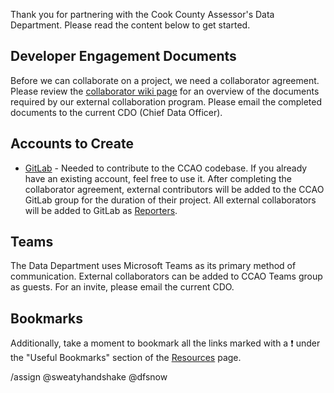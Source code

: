 Thank you for partnering with the Cook County Assessor's Data Department. Please read the content below to get started. 

## Developer Engagement Documents

Before we can collaborate on a project, we need a collaborator agreement. Please review the [collaborator wiki page](https://gitlab.com/groups/ccao-data-science---modeling/-/wikis/People/Contributing) for an overview of the documents required by our external collaboration program. Please email the completed documents to the current CDO (Chief Data Officer). 

## Accounts to Create

* [GitLab](https://gitlab.com/) - Needed to contribute to the CCAO codebase. If you already have an existing account, feel free to use it. After completing the collaborator agreement, external contributors will be added to the CCAO GitLab group for the duration of their project. All external collaborators will be added to GitLab as [Reporters](https://docs.gitlab.com/ee/user/permissions.html).

## Teams

The Data Department uses Microsoft Teams as its primary method of communication. External collaborators can be added to CCAO Teams group as guests. For an invite, please email the current CDO.

## Bookmarks

Additionally, take a moment to bookmark all the links marked with a :exclamation: under the "Useful Bookmarks" section of the [Resources](https://gitlab.com/groups/ccao-data-science---modeling/-/wikis/Handbook/Resources#useful-bookmarks) page.

/assign @sweatyhandshake @dfsnow
